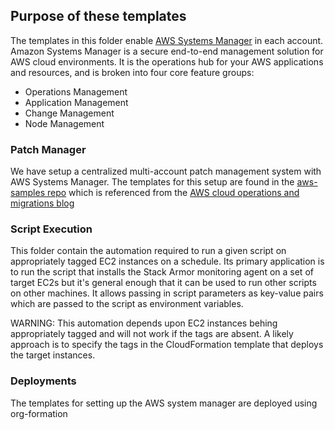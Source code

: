 ## Purpose of these templates
The templates in this folder enable
[AWS Systems Manager](https://aws.amazon.com/systems-manager/)
in each account. Amazon Systems Manager is a secure end-to-end management solution for AWS cloud environments.
It is the operations hub for your AWS applications and resources, and is broken into four core feature groups:
* Operations Management
* Application Management
* Change Management
* Node Management

### Patch Manager

We have setup a centralized multi-account patch management system
with AWS Systems Manager.  The templates for this setup are found in
the [aws-samples repo](https://github.com/aws-samples/aws-systems-manager-schedule-central-patch-example)
which is referenced from the
[AWS cloud operations and migrations blog](https://aws.amazon.com/blogs/mt/scheduling-centralized-multi-account-multi-region-patching-aws-systems-manager-automation/)


### Script Execution

This folder contain the automation required to run a given script on appropriately tagged EC2 instances on a schedule.
Its primary application is to run the script that installs the Stack Armor monitoring agent on a set of target EC2s
but it's general enough that it can be used to run other scripts on other machines.  It allows passing in script
parameters as key-value pairs which are passed to the script as environment variables.

WARNING: This automation depends upon EC2 instances behing appropriately tagged and will not work if the tags
are absent. A likely approach is to specify the tags in the CloudFormation template that deploys the target instances.

### Deployments

The templates for setting up the AWS system manager are deployed
using org-formation
